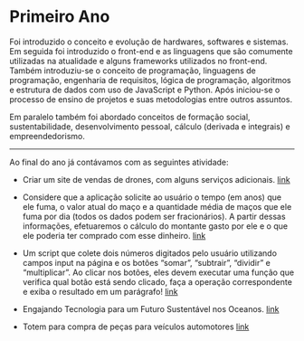 # Primeiro Ano

Foi introduzido o conceito e evolução de hardwares, softwares e sistemas. Em seguida foi introduzido o front-end e as linguagens que são comumente utilizadas na atualidade e alguns frameworks utilizados no front-end. Também introduziu-se o conceito de programação, linguagens de programação, engenharia de requisitos, lógica de programação, algoritmos e estrutura de dados com uso de JavaScript e Python. Após iniciou-se o processo de ensino de projetos e suas metodologias entre outros assuntos.

Em paralelo também foi abordado conceitos de formação social, sustentabilidade, desenvolvimento pessoal, cálculo (derivada e integrais) e empreendedorismo.

---

Ao final do ano já contávamos com as seguintes atividade:

- Criar um site de vendas de drones, com alguns serviços adicionais. [link](https://github.com/owilliangoncalves/faculdade/blob/main/primeiroAno/projetos/lojaDrones)

- Considere que a aplicação solicite ao usuário o tempo (em anos) que ele fuma, o valor atual do maço e a quantidade média de maços que ele fuma por dia (todos os dados podem ser fracionários). A partir dessas informações, efetuaremos o cálculo do montante gasto por ele e o que ele poderia ter comprado com esse dinheiro. [link](https://github.com/owilliangoncalves/faculdade/blob/main/primeiroAno/projetos/calculadoraParaFumantes)

- Um script que colete dois números digitados pelo usuário utilizando campos input na página e os botões “somar”, “subtrair”, “dividir” e “multiplicar”. Ao clicar nos botões, eles devem executar uma função que verifica qual botão está sendo clicado, faça a operação correspondente e exiba o resultado em um parágrafo! [link](https://github.com/owilliangoncalves/faculdade/blob/main/primeiroAno/projetos/calculadoraJS)

- Engajando Tecnologia para um Futuro Sustentável nos Oceanos. [link](https://github.com/owilliangoncalves/faculdade/blob/main/primeiroAno/projetos/ocean)

- Totem para compra de peças para veículos automotores [link](https://github.com/lucashcribeiro/rarap-Ancora-Grupo/blob/main/)
